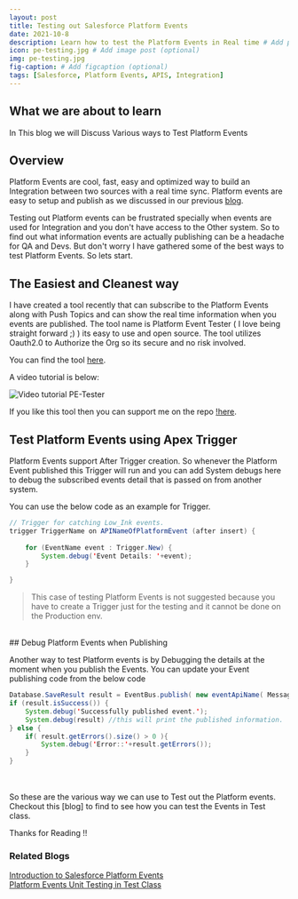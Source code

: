 ```yaml
---
layout: post
title: Testing out Salesforce Platform Events
date: 2021-10-8
description: Learn how to test the Platform Events in Real time # Add post description (optional)
icon: pe-testing.jpg # Add image post (optional)
img: pe-testing.jpg
fig-caption: # Add figcaption (optional)
tags: [Salesforce, Platform Events, APIS, Integration]
---
```


## What we are about to learn
In This blog we will Discuss Various ways to Test Platform Events


## Overview
Platform Events are cool, fast, easy and optimized way to build an Integration between two sources with a real time sync. Platform events are easy to setup and publish as we discussed in our previous [blog]({{site.baseurl}}/Setup-SF-PE-intro/). 

Testing out Platform events can be frustrated specially when events are used for Integration and you don't have access to the Other system. So to find out what information events are actually publishing can be a headache for QA and Devs. But don't worry I have gathered some of the best ways to test Platform Events. So lets start.


## The Easiest and Cleanest way

I have created a tool recently that can subscribe to the Platform Events along with Push Topics and can show the real time information when you events are published. The tool name is Platform Event Tester ( I love being straight forward ;) ) its easy to use and open source. The tool utilizes Oauth2.0 to Authorize the Org so its secure and no risk involved.

You can find the tool [here](https://pe-tester.herokuapp.com/).

A video tutorial is below:

![Video tutorial PE-Tester]({{site.baseurl}}/assets/img/pe-tester-tutorial.gif)

If you like this tool then you can support me on the repo [!here](https://github.com/AyuSharma-dev/PE-Tester).


## Test Platform Events using Apex Trigger

Platform Events support After Trigger creation. So whenever the Platform Event published this Trigger will run and you can add System debugs here to debug the subscribed events detail that is passed on from another system. 

You can use the below code as an example for Trigger.

```java
// Trigger for catching Low_Ink events.
trigger TriggerName on APINameOfPlatformEvent (after insert) {    
    
    for (EventName event : Trigger.New) {
        System.debug('Event Details: '+event);
    }

}
```
> This case of testing Platform Events is not suggested because you have to create a Trigger just for the testing and it cannot be done on the Production env.

<br/>
## Debug Platform Events when Publishing

Another way to test Platform events is by Debugging the details at the moment when you publish the Events. You can update your Event publishing code from the below code

```java
Database.SaveResult result = EventBus.publish( new eventApiName( Message__c='Test Message' ) );
if (result.isSuccess()) {
    System.debug('Successfully published event.');
    System.debug(result) //this will print the published information.
} else {
    if( result.getErrors().size() > 0 ){
        System.debug('Error::'+result.getErrors());
    }
}
```

<br/><br/>
So these are the various way we can use to Test out the Platform events. Checkout this [blog] to find to see how you can test the Events in Test class.

Thanks for Reading !!

### Related Blogs
[Introduction to Salesforce Platform Events]({{site.baseurl}}/Setup-SF-PE-intro/)<br/>
[Platform Events Unit Testing in Test Class]({{site.baseurl}}/PE-TestClass/)<br/>